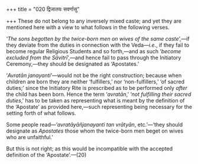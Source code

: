 +++
title = "020 द्विजातयः सवर्णासु"

+++
These do not belong to any inversely mixed caste; and yet they are
mentioned here with a view to what follows in the following verses.

‘*The sons begotten by the twice-born men on wives of the same
caste*’,—if they deviate from the duties in connection with the
Veda—*i.e*., if they fail to become regular Religious Students and so
forth,—and as such ‘*become excluded from the Sāvitrī*’,—and hence fail
to pass through the Initiatory Ceremony,—they should be designated as
‘Apostates.’

‘*Avratān janayanti*’—would not be the right construction; because when
children are born they are neither ‘fulfillers,’ nor ‘non-fulfillers,’
‘of sacred duties;’ since the Initiatory Rite is prescribed as to be
performed only *after* the child has been born. Hence the term
‘*avratān*,’ ‘*not fulfilling their sacred duties*,’ has to be taken as
representing what is meant by the definition of the ‘Apostate’ as
provided here,—such representing being necessary for the setting forth
of what follows.

Some people read—‘*avratāyāñjanayanti tan vrātyān*, etc.’—‘they should
designate as *Apostates* those whom the twice-born men beget on wives
who are unfaithful.’

But this is not right; as this would be incompatible with the accepted
definition of the ‘Apostate’.—(20)


